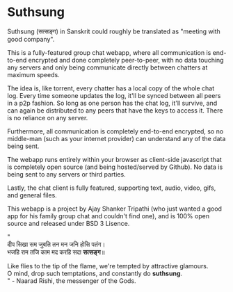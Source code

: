 # Suthsung
Suthsung (सत्सङ्ग) in Sanskrit could roughly be translated as "meeting with
good company".

This is a fully-featured group chat webapp, where all communication is
end-to-end encrypted and done completely peer-to-peer, with no data
touching any servers and only being communicate directly between chatters
at maximum speeds. 

The idea is, like torrent, every chatter has a local copy of the whole chat
log. Every time someone updates the log, it'll be synced between all peers
in a p2p fashion. So long as one person has the chat log, it'll survive,
and can again be distributed to any peers that have the keys to access it.
There is no reliance on any server.

Furthermore, all communication is completely end-to-end encrypted, so no
middle-man (such as your internet provider) can understand any of the data
being sent.

The webapp runs entirely within your browser as client-side javascript that
is completely open source (and being hosted/served by Github). No data is
being sent to any servers or third parties.

Lastly, the chat client is fully featured, supporting text, audio, video,
gifs, and general files.

This webapp is a project by Ajay Shanker Tripathi (who just wanted a good
app for his family group chat and couldn't find one), and is 100% open
source and released under BSD 3 Lisence.

"  
दीप सिखा सम जुबति तन मन जनि होसि पतंग।  
भजहि राम तजि काम मद करहि सदा **सत्सङ्ग**॥  

Like flies to the tip of the flame, we're tempted by attractive glamours.  
O mind, drop such temptations, and constantly do **suthsung**.  
" - Naarad Rishi, the messenger of the Gods.
